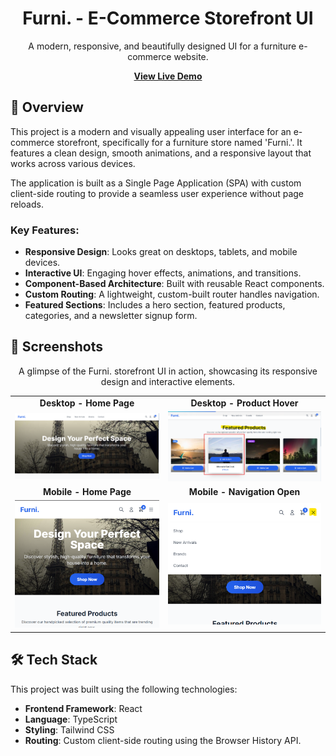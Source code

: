 <h1 align="center">Furni. - E-Commerce Storefront UI</h1>

<p align="center">
  A modern, responsive, and beautifully designed UI for a furniture e-commerce website.
</p>

<p align="center">
  <a href="https://e-commerce-storefront-ui-v2.vercel.app/ target_blank"><strong>View Live Demo</strong></a>
</p>

## 🚀 Overview

This project is a modern and visually appealing user interface for an e-commerce storefront, specifically for a furniture store named 'Furni.'. It features a clean design, smooth animations, and a responsive layout that works across various devices.

The application is built as a Single Page Application (SPA) with custom client-side routing to provide a seamless user experience without page reloads.

### Key Features:

- **Responsive Design**: Looks great on desktops, tablets, and mobile devices.
- **Interactive UI**: Engaging hover effects, animations, and transitions.
- **Component-Based Architecture**: Built with reusable React components.
- **Custom Routing**: A lightweight, custom-built router handles navigation.
- **Featured Sections**: Includes a hero section, featured products, categories, and a newsletter signup form.

## 📸 Screenshots

<p align="center">
  A glimpse of the Furni. storefront UI in action, showcasing its responsive design and interactive elements.
</p>

<table width="100%">
  <tr>
    <td align="center"><strong>Desktop - Home Page</strong></td>
    <td align="center"><strong>Desktop - Product Hover</strong></td>
  </tr>
  <tr>
    <td><img src="./assets/desktop view e-commerce.png" alt="Furni Desktop Homepage"></td>
    <td><img src="./assets/product-hover-desktop.png" alt="Product Card Hover Effect"></td>
  </tr>
  <tr>
    <td align="center"><strong>Mobile - Home Page</strong></td>
    <td align="center"><strong>Mobile - Navigation Open</strong></td>
  </tr>
  <tr>
    <td><img src="./assets/homepagemobileview.png" alt="Furni Mobile Homepage"></td>
    <td><img src="./assets/navmobileview.png" alt="Mobile Navigation Menu"></td>
  </tr>
</table>

## 🛠️ Tech Stack

This project was built using the following technologies:

- **Frontend Framework**: React
- **Language**: TypeScript
- **Styling**: Tailwind CSS
- **Routing**: Custom client-side routing using the Browser History API.
